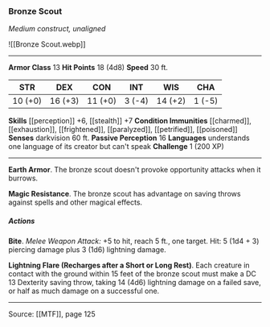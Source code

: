 ### Bronze Scout
_Medium construct, unaligned_

![[Bronze Scout.webp]]




---

**Armor Class** 13
**Hit Points** 18 (4d8)
**Speed** 30 ft.

| STR     | DEX     | CON     | INT     | WIS     | CHA     |
|---------|---------|---------|---------|---------|---------|
| 10 (+0) | 16 (+3) | 11 (+0) | 3 (-4) | 14 (+2) | 1 (-5) |

**Skills** [[perception]] +6, [[stealth]] +7
**Condition Immunities** [[charmed]], [[exhaustion]], [[frightened]], [[paralyzed]], [[petrified]], [[poisoned]]
**Senses** darkvision 60 ft.
**Passive Perception** 16
**Languages** understands one language of its creator but can't speak
**Challenge** 1 (200 XP)

---

**Earth Armor**. The bronze scout doesn't provoke opportunity attacks when it burrows.

**Magic Resistance**. The bronze scout has advantage on saving throws against spells and other magical effects.

##### Actions
**Bite**. _Melee Weapon Attack:_ +5 to hit, reach 5 ft., one target. Hit: 5 (1d4 + 3) piercing damage plus 3 (1d6) lightning damage.

**Lightning Flare (Recharges after a Short or Long Rest)**. Each creature in contact with the ground within 15 feet of the bronze scout must make a DC 13 Dexterity saving throw, taking 14 (4d6) lightning damage on a failed save, or half as much damage on a successful one.


---

Source: [[MTF]], page 125